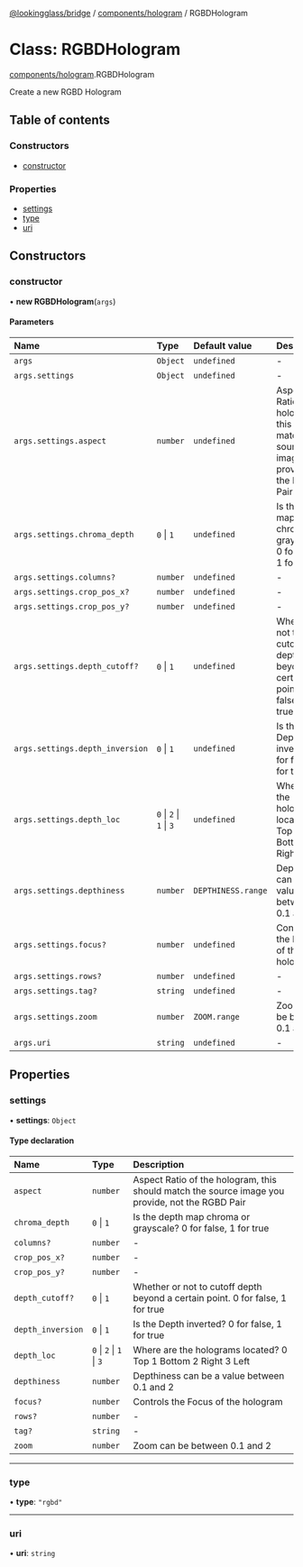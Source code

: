[@lookingglass/bridge](../README.md) / [components/hologram](../modules/components_hologram.md) / RGBDHologram

# Class: RGBDHologram

[components/hologram](../modules/components_hologram.md).RGBDHologram

Create a new RGBD Hologram

## Table of contents

### Constructors

- [constructor](components_hologram.RGBDHologram.md#constructor)

### Properties

- [settings](components_hologram.RGBDHologram.md#settings)
- [type](components_hologram.RGBDHologram.md#type)
- [uri](components_hologram.RGBDHologram.md#uri)

## Constructors

### constructor

• **new RGBDHologram**(`args`)

#### Parameters

| Name | Type | Default value | Description |
| :------ | :------ | :------ | :------ |
| `args` | `Object` | `undefined` | - |
| `args.settings` | `Object` | `undefined` | - |
| `args.settings.aspect` | `number` | `undefined` | Aspect Ratio of the hologram, this should match the source image you provide, not the RGBD Pair |
| `args.settings.chroma_depth` | ``0`` \| ``1`` | `undefined` | Is the depth map chroma or grayscale? 0 for false, 1 for true |
| `args.settings.columns?` | `number` | `undefined` | - |
| `args.settings.crop_pos_x?` | `number` | `undefined` | - |
| `args.settings.crop_pos_y?` | `number` | `undefined` | - |
| `args.settings.depth_cutoff?` | ``0`` \| ``1`` | `undefined` | Whether or not to cutoff depth beyond a certain point. 0 for false, 1 for true |
| `args.settings.depth_inversion` | ``0`` \| ``1`` | `undefined` | Is the Depth inverted? 0 for false, 1 for true |
| `args.settings.depth_loc` | ``0`` \| ``2`` \| ``1`` \| ``3`` | `undefined` | Where are the holograms located? 0 Top 1 Bottom 2 Right 3 Left |
| `args.settings.depthiness` | `number` | `DEPTHINESS.range` | Depthiness can be a value between 0.1 and 2 |
| `args.settings.focus?` | `number` | `undefined` | Controls the Focus of the hologram |
| `args.settings.rows?` | `number` | `undefined` | - |
| `args.settings.tag?` | `string` | `undefined` | - |
| `args.settings.zoom` | `number` | `ZOOM.range` | Zoom can be between 0.1 and 2 |
| `args.uri` | `string` | `undefined` | - |

## Properties

### settings

• **settings**: `Object`

#### Type declaration

| Name | Type | Description |
| :------ | :------ | :------ |
| `aspect` | `number` | Aspect Ratio of the hologram, this should match the source image you provide, not the RGBD Pair |
| `chroma_depth` | ``0`` \| ``1`` | Is the depth map chroma or grayscale? 0 for false, 1 for true |
| `columns?` | `number` | - |
| `crop_pos_x?` | `number` | - |
| `crop_pos_y?` | `number` | - |
| `depth_cutoff?` | ``0`` \| ``1`` | Whether or not to cutoff depth beyond a certain point. 0 for false, 1 for true |
| `depth_inversion` | ``0`` \| ``1`` | Is the Depth inverted? 0 for false, 1 for true |
| `depth_loc` | ``0`` \| ``2`` \| ``1`` \| ``3`` | Where are the holograms located? 0 Top 1 Bottom 2 Right 3 Left |
| `depthiness` | `number` | Depthiness can be a value between 0.1 and 2 |
| `focus?` | `number` | Controls the Focus of the hologram |
| `rows?` | `number` | - |
| `tag?` | `string` | - |
| `zoom` | `number` | Zoom can be between 0.1 and 2 |

___

### type

• **type**: ``"rgbd"``

___

### uri

• **uri**: `string`

